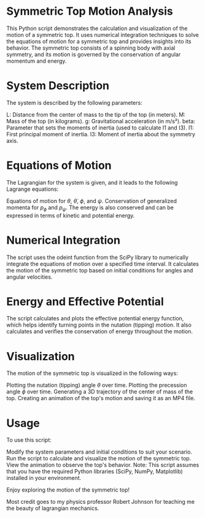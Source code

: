 # Symmetric Top Motion Analysis

This Python script demonstrates the calculation and visualization of the motion of a symmetric top. It uses numerical integration techniques to solve the equations of motion for a symmetric top and provides insights into its behavior. The symmetric top consists of a spinning body with axial symmetry, and its motion is governed by the conservation of angular momentum and energy.

# System Description

The system is described by the following parameters:

L: Distance from the center of mass to the tip of the top (in meters).
M: Mass of the top (in kilograms).
g: Gravitational acceleration (in m/s²).
beta: Parameter that sets the moments of inertia (used to calculate I1 and I3).
I1: First principal moment of inertia.
I3: Moment of inertia about the symmetry axis.

# Equations of Motion

The Lagrangian for the system is given, and it leads to the following Lagrange equations:

Equations of motion for $\theta$, $\dot{\theta}$, $\phi$, and $\psi$.
Conservation of generalized momenta for $p_\phi$ and $p_\psi$.
The energy is also conserved and can be expressed in terms of kinetic and potential energy.

# Numerical Integration

The script uses the odeint function from the SciPy library to numerically integrate the equations of motion over a specified time interval. It calculates the motion of the symmetric top based on initial conditions for angles and angular velocities.

# Energy and Effective Potential

The script calculates and plots the effective potential energy function, which helps identify turning points in the nutation (tipping) motion. It also calculates and verifies the conservation of energy throughout the motion.

# Visualization

The motion of the symmetric top is visualized in the following ways:

Plotting the nutation (tipping) angle $\theta$ over time.
Plotting the precession angle $\phi$ over time.
Generating a 3D trajectory of the center of mass of the top.
Creating an animation of the top's motion and saving it as an MP4 file.

# Usage

To use this script:

Modify the system parameters and initial conditions to suit your scenario.
Run the script to calculate and visualize the motion of the symmetric top.
View the animation to observe the top's behavior.
Note: This script assumes that you have the required Python libraries (SciPy, NumPy, Matplotlib) installed in your environment.

Enjoy exploring the motion of the symmetric top!

Most credit goes to my physics professor Robert Johnson for teaching me the beauty of lagrangian mechanics.